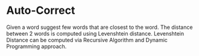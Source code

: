 # Auto-Correct
Given a word suggest few words that are closest to the word. The distance between 2 words is computed using Levenshtein distance.
Levenshtein Distance can be computed via Recursive Algorithm and Dynamic Programming approach. 
